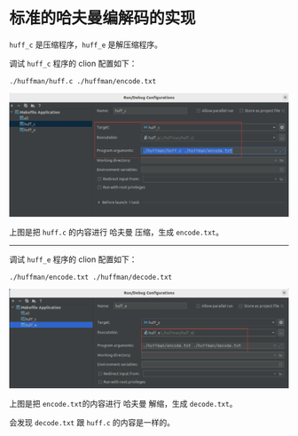 # 标准的哈夫曼编解码的实现
`huff_c` 是压缩程序，`huff_e` 是解压缩程序。

调试 `huff_c` 程序的 clion 配置如下：

```
./huffman/huff.c ./huffman/encode.txt
```

![1-1](README\1-1.png)

上图是把 `huff.c` 的内容进行 哈夫曼 压缩，生成 `encode.txt`。

---

调试 `huff_e`  程序的 clion 配置如下：

```
./huffman/encode.txt ./huffman/decode.txt
```

![1-2](README\1-2.png)

上图是把 `encode.txt`的内容进行 哈夫曼 解缩，生成 `decode.txt`。

会发现  `decode.txt` 跟 `huff.c` 的内容是一样的。

